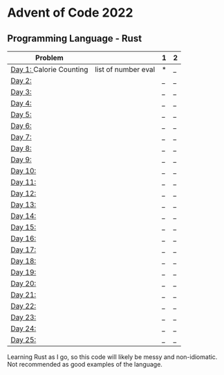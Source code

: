 # Advent of Code 2022

## Programming Language - Rust



| Problem |  | 1 | 2 |
| --- | --- | -- | ---|
| [Day 1: ](https://adventofcode.com/2022/day/1) Calorie Counting | list of number eval | * | _ |
| [Day 2: ](https://adventofcode.com/2022/day/2)  |  | _ | _ |
| [Day 3: ](https://adventofcode.com/2022/day/3)  |  | _ | _ |
| [Day 4: ](https://adventofcode.com/2022/day/4)  |  | _ | _ |
| [Day 5: ](https://adventofcode.com/2022/day/5)  |  | _ | _ |
| [Day 6: ](https://adventofcode.com/2022/day/6)  |  | _ | _ |
| [Day 7: ](https://adventofcode.com/2022/day/7)  |  | _ | _ |
| [Day 8: ](https://adventofcode.com/2022/day/8)  |  | _ | _ | 
| [Day 9: ](https://adventofcode.com/2022/day/9)  |  | _ | _ |
| [Day 10: ](https://adventofcode.com/2022/day/10)  |  | _ | _ |
| [Day 11: ](https://adventofcode.com/2022/day/11)  |  | _ | _ |
| [Day 12: ](https://adventofcode.com/2022/day/12)  |  | _ | _ |
| [Day 13: ](https://adventofcode.com/2022/day/13)  |  | _ | _ |
| [Day 14: ](https://adventofcode.com/2022/day/14)  |  | _ | _ |
| [Day 15: ](https://adventofcode.com/2022/day/15)  |  | _ | _ |
| [Day 16: ](https://adventofcode.com/2022/day/16)  |  | _ | _ |
| [Day 17: ](https://adventofcode.com/2022/day/17)  |  | _ | _ |
| [Day 18: ](https://adventofcode.com/2022/day/18)  |  | _ | _ |
| [Day 19: ](https://adventofcode.com/2022/day/19)  |  | _ | _ |
| [Day 20: ](https://adventofcode.com/2022/day/20)  |  | _ | _ |
| [Day 21: ](https://adventofcode.com/2022/day/21)  |  | _ | _ |
| [Day 22: ](https://adventofcode.com/2022/day/22)  |  | _ | _ |
| [Day 23: ](https://adventofcode.com/2022/day/23)  |  | _ | _ |
| [Day 24: ](https://adventofcode.com/2022/day/24)  |  | _ | _ |
| [Day 25: ](https://adventofcode.com/2022/day/25)  |  | _ | _ |

Learning Rust as I go, so this code will likely be messy and non-idiomatic. Not recommended as good examples of the language.